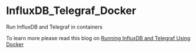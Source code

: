# InfluxDB_Telegraf_Docker
 Run InfluxDB and Telegraf in containers

 To learn more please read this blog on [Running InfluxDB and Telegraf Using Docker](https://www.influxdata.com/blog/running-influxdb-2-0-and-telegraf-using-docker/)
